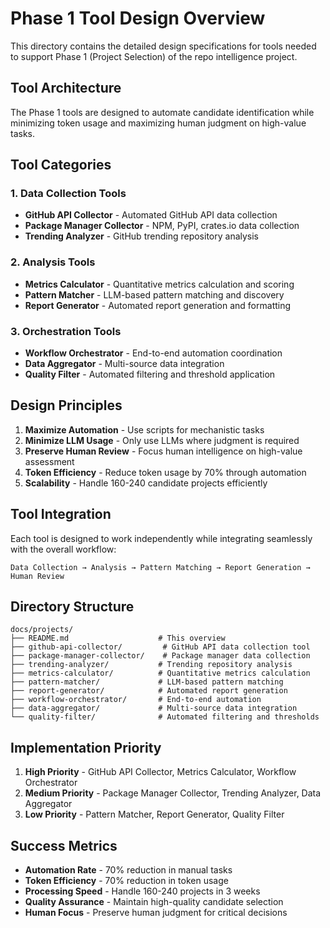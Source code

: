 # Phase 1 Tool Design Overview

This directory contains the detailed design specifications for tools needed to support Phase 1 (Project Selection) of the repo intelligence project.

## Tool Architecture

The Phase 1 tools are designed to automate candidate identification while minimizing token usage and maximizing human judgment on high-value tasks.

## Tool Categories

### 1. Data Collection Tools
- **GitHub API Collector** - Automated GitHub API data collection
- **Package Manager Collector** - NPM, PyPI, crates.io data collection
- **Trending Analyzer** - GitHub trending repository analysis

### 2. Analysis Tools
- **Metrics Calculator** - Quantitative metrics calculation and scoring
- **Pattern Matcher** - LLM-based pattern matching and discovery
- **Report Generator** - Automated report generation and formatting

### 3. Orchestration Tools
- **Workflow Orchestrator** - End-to-end automation coordination
- **Data Aggregator** - Multi-source data integration
- **Quality Filter** - Automated filtering and threshold application

## Design Principles

1. **Maximize Automation** - Use scripts for mechanistic tasks
2. **Minimize LLM Usage** - Only use LLMs where judgment is required
3. **Preserve Human Review** - Focus human intelligence on high-value assessment
4. **Token Efficiency** - Reduce token usage by 70% through automation
5. **Scalability** - Handle 160-240 candidate projects efficiently

## Tool Integration

Each tool is designed to work independently while integrating seamlessly with the overall workflow:

```
Data Collection → Analysis → Pattern Matching → Report Generation → Human Review
```

## Directory Structure

```
docs/projects/
├── README.md                    # This overview
├── github-api-collector/         # GitHub API data collection tool
├── package-manager-collector/    # Package manager data collection
├── trending-analyzer/           # Trending repository analysis
├── metrics-calculator/          # Quantitative metrics calculation
├── pattern-matcher/             # LLM-based pattern matching
├── report-generator/            # Automated report generation
├── workflow-orchestrator/       # End-to-end automation
├── data-aggregator/             # Multi-source data integration
└── quality-filter/              # Automated filtering and thresholds
```

## Implementation Priority

1. **High Priority** - GitHub API Collector, Metrics Calculator, Workflow Orchestrator
2. **Medium Priority** - Package Manager Collector, Trending Analyzer, Data Aggregator
3. **Low Priority** - Pattern Matcher, Report Generator, Quality Filter

## Success Metrics

- **Automation Rate** - 70% reduction in manual tasks
- **Token Efficiency** - 70% reduction in token usage
- **Processing Speed** - Handle 160-240 projects in 3 weeks
- **Quality Assurance** - Maintain high-quality candidate selection
- **Human Focus** - Preserve human judgment for critical decisions
